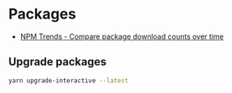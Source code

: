 # Packages

- [NPM Trends - Compare package download counts over time](https://www.npmtrends.com/)

## Upgrade packages

```sh
yarn upgrade-interactive --latest
```
